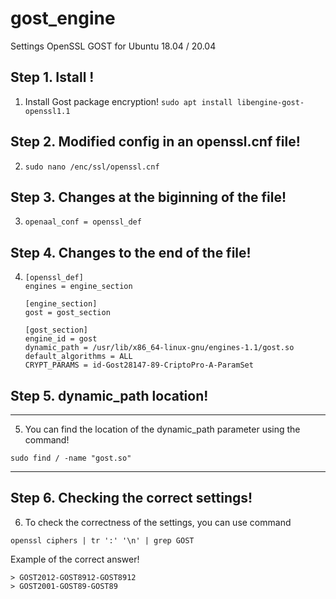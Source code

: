 # gost_engine
Settings OpenSSL GOST for Ubuntu 18.04 / 20.04

## Step 1. Istall !
1. Install Gost package encryption! `sudo apt install libengine-gost-openssl1.1`

## Step 2. Modified config in an openssl.cnf file!
2. `sudo nano /enc/ssl/openssl.cnf`

## Step 3. Changes at the biginning of the file!
3. 
    ```
    openaal_conf = openssl_def
    ```

## Step 4. Changes to the end of the file!
4. 
    ```
    [openssl_def]
    engines = engine_section

    [engine_section]
    gost = gost_section

    [gost_section]
    engine_id = gost
    dynamic_path = /usr/lib/x86_64-linux-gnu/engines-1.1/gost.so
    default_algorithms = ALL
    CRYPT_PARAMS = id-Gost28147-89-CriptoPro-A-ParamSet
    ```
## Step 5. dynamic_path location!
---
5. You can find the location of the dynamic_path parameter using the command!

```shell
sudo find / -name "gost.so"
```
---

## Step 6. Checking the correct settings!

6. To check the correctness of the settings, you can use command

```shell
openssl ciphers | tr ':' '\n' | grep GOST
```
Example of the correct answer!
```shell
> GOST2012-GOST8912-GOST8912  
> GOST2001-GOST89-GOST89
```
